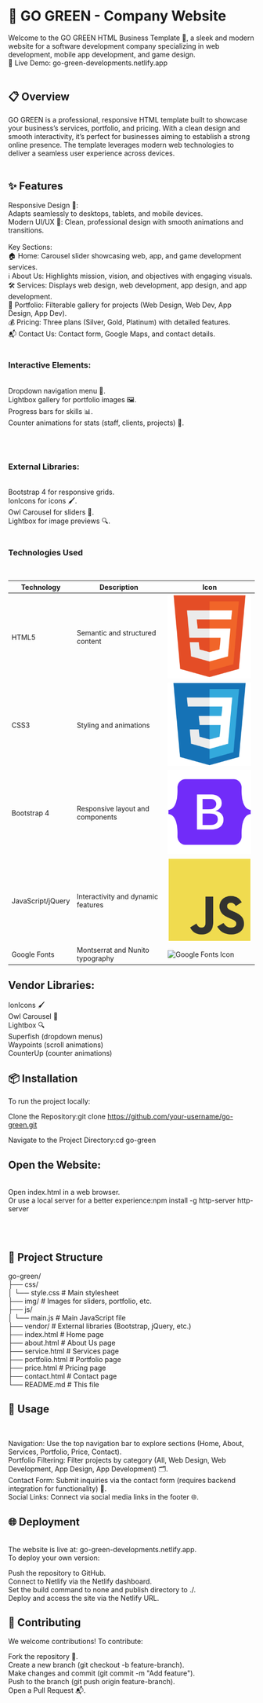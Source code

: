 <h1>🌿 GO GREEN - Company Website</h1>
Welcome to the GO GREEN HTML Business Template 🚀, a sleek and modern website for a software development company specializing in web development, mobile app development, and game design.<br>
🔗 Live Demo: go-green-developments.netlify.app
<br>
<br>
<h2><strong>📋 Overview</strong></h2>
GO GREEN is a professional, responsive HTML template built to showcase your business’s services, portfolio, and pricing. With a clean design and smooth interactivity, it’s perfect for businesses aiming to establish a strong online presence. The template leverages modern web technologies to deliver a seamless user experience across devices.

  
  
  
<br>
<br>


<h2><b>✨ Features</b></h2>

Responsive Design 📱:<br> Adapts seamlessly to desktops, tablets, and mobile devices.<br>
Modern UI/UX 🎨: Clean, professional design with smooth animations and transitions.<br><br>
Key Sections:<br>
🏠 Home: Carousel slider showcasing web, app, and game development services.<br>
ℹ️ About Us: Highlights mission, vision, and objectives with engaging visuals.<br>
🛠️ Services: Displays web design, web development, app design, and app development.<br>
📸 Portfolio: Filterable gallery for projects (Web Design, Web Dev, App Design, App Dev).<br>
💰 Pricing: Three plans (Silver, Gold, Platinum) with detailed features.<br>
📬 Contact Us: Contact form, Google Maps, and contact details.<br>
<br>

<h3>Interactive Elements:</h3><br>
Dropdown navigation menu 📜.<br>
Lightbox gallery for portfolio images 🖼️.<br>
Progress bars for skills 📊.<br>
Counter animations for stats (staff, clients, projects) 🔢.<br>

<br><br>
<h3>External Libraries:</h3><br>
Bootstrap 4 for responsive grids.<br>
IonIcons for icons 🖌️.<br>
Owl Carousel for sliders 🎠.<br>
Lightbox for image previews 🔍.<br>
<br>



<h3>Technologies Used</h3><br>

<body>
    <table>
        <thead>
            <tr>
                <th>Technology</th>
                <th>Description</th>
                <th>Icon</th>
            </tr>
        </thead>
        <tbody>
            <tr>
                <td>HTML5</td>
                <td>Semantic and structured content</td>
                <td><img src="https://raw.githubusercontent.com/devicons/devicon/master/icons/html5/html5-original.svg" alt="HTML5 Icon"></td>
            </tr>
            <tr>
                <td>CSS3</td>
                <td>Styling and animations</td>
                <td><img src="https://raw.githubusercontent.com/devicons/devicon/master/icons/css3/css3-original.svg" alt="CSS3 Icon"></td>
            </tr>
            <tr>
                <td>Bootstrap 4</td>
                <td>Responsive layout and components</td>
                <td><img src="https://raw.githubusercontent.com/devicons/devicon/master/icons/bootstrap/bootstrap-plain.svg" alt="Bootstrap Icon"></td>
            </tr>
            <tr>
                <td>JavaScript/jQuery</td>
                <td>Interactivity and dynamic features</td>
                <td><img src="https://raw.githubusercontent.com/devicons/devicon/master/icons/javascript/javascript-original.svg" alt="JavaScript Icon"></td>
            </tr>
            <tr>
                <td>Google Fonts</td>
                <td>Montserrat and Nunito typography</td>
                <td><img src="https://img.shields.io/badge/Google-Fonts-4285F4?style=flat-square&logo=google" alt="Google Fonts Icon"></td>
            </tr>
        </tbody>
    </table>
</body>
</html>


<h2>Vendor Libraries:<br></h2>

IonIcons 🖌️<br>
Owl Carousel 🎠<br>
Lightbox 🔍<br>
Superfish (dropdown menus)<br>
Waypoints (scroll animations)<br>
CounterUp (counter animations)<br>


<h2>📦 Installation<br></h2>
To run the project locally:<br>

Clone the Repository:git clone https://github.com/your-username/go-green.git<br>


Navigate to the Project Directory:cd go-green
<br>

<h2>Open the Website:</h2><br>
Open index.html in a web browser.<br>
Or use a local server for a better experience:npm install -g http-server
http-server



<br><br>


<h2>📂 Project Structure<br></h2>
go-green/<br>
├── css/<br>
│   └── style.css           # Main stylesheet<br>
├── img/                   # Images for sliders, portfolio, etc.<br>
├── js/<br>
│   └── main.js            # Main JavaScript file<br>
├── vendor/                # External libraries (Bootstrap, jQuery, etc.)<br>
├── index.html             # Home page<br>
├── about.html             # About Us page<br>
├── service.html           # Services page<br>
├── portfolio.html         # Portfolio page<br>
├── price.html             # Pricing page<br>
├── contact.html           # Contact page<br>
└── README.md              # This file<br>


<h2>🚀 Usage</h2><br>

Navigation: Use the top navigation bar to explore sections (Home, About, Services, Portfolio, Price, Contact).<br>
Portfolio Filtering: Filter projects by category (All, Web Design, Web Development, App Design, App Development) 🗂️.<br>
Contact Form: Submit inquiries via the contact form (requires backend integration for functionality) 📧.<br>
Social Links: Connect via social media links in the footer 🌐.<br>


<h2>🌐 Deployment</h2><br>
The website is live at: go-green-developments.netlify.app.<br>
To deploy your own version:

Push the repository to GitHub.<br>
Connect to Netlify via the Netlify dashboard.<br>
Set the build command to none and publish directory to ./.<br>
Deploy and access the site via the Netlify URL.<br>


<h2>🤝 Contributing<br></h2>
We welcome contributions! To contribute:<br>

Fork the repository 🍴.<br>
Create a new branch (git checkout -b feature-branch).<br>
Make changes and commit (git commit -m "Add feature").<br>
Push to the branch (git push origin feature-branch).<br>
Open a Pull Request 📬.<br>




  
  
